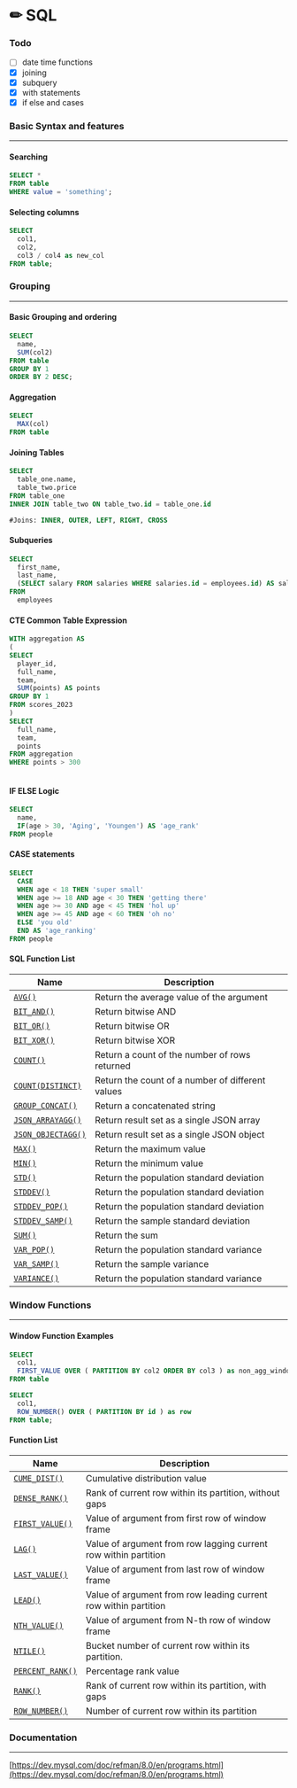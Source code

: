 # ✏ SQL

### Todo

* [ ] date time functions
* [x] joining
* [x] subquery
* [x] with statements
* [x] if else and cases

### Basic Syntax and features

***

#### Searching

```sql
SELECT *
FROM table
WHERE value = 'something';
```

#### Selecting columns

```sql
SELECT
  col1,
  col2,
  col3 / col4 as new_col
FROM table;


```

### Grouping

***

#### Basic Grouping and ordering

```sql
SELECT
  name,
  SUM(col2)
FROM table
GROUP BY 1
ORDER BY 2 DESC;
```

#### Aggregation

```sql
SELECT
  MAX(col)
FROM table
```

#### Joining Tables

```sql
SELECT
  table_one.name,
  table_two.price
FROM table_one
INNER JOIN table_two ON table_two.id = table_one.id

#Joins: INNER, OUTER, LEFT, RIGHT, CROSS
```

#### Subqueries

```sql
SELECT
  first_name,
  last_name,
  (SELECT salary FROM salaries WHERE salaries.id = employees.id) AS salary
FROM 
  employees
```

#### CTE Common Table Expression

```sql
WITH aggregation AS 
(
SELECT 
  player_id,
  full_name,
  team,
  SUM(points) AS points
GROUP BY 1
FROM scores_2023
)
SELECT 
  full_name,
  team,
  points
FROM aggregation
WHERE points > 300
  
```

#### IF ELSE Logic

```sql
SELECT
  name,
  IF(age > 30, 'Aging', 'Youngen') AS 'age_rank'
FROM people
```

#### CASE statements

```sql
SELECT
  CASE
  WHEN age < 18 THEN 'super small'
  WHEN age >= 18 AND age < 30 THEN 'getting there'
  WHEN age >= 30 AND age < 45 THEN 'hol up'
  WHEN age >= 45 AND age < 60 THEN 'oh no'
  ELSE 'you old'
  END AS 'age_ranking'
FROM people
```

#### SQL Function List

| **Name**                                                                                                        | **Description**                                  |
| --------------------------------------------------------------------------------------------------------------- | ------------------------------------------------ |
| [`AVG()`](https://dev.mysql.com/doc/refman/8.0/en/aggregate-functions.html#function\_avg)                       | Return the average value of the argument         |
| [`BIT_AND()`](https://dev.mysql.com/doc/refman/8.0/en/aggregate-functions.html#function\_bit-and)               | Return bitwise AND                               |
| [`BIT_OR()`](https://dev.mysql.com/doc/refman/8.0/en/aggregate-functions.html#function\_bit-or)                 | Return bitwise OR                                |
| [`BIT_XOR()`](https://dev.mysql.com/doc/refman/8.0/en/aggregate-functions.html#function\_bit-xor)               | Return bitwise XOR                               |
| [`COUNT()`](https://dev.mysql.com/doc/refman/8.0/en/aggregate-functions.html#function\_count)                   | Return a count of the number of rows returned    |
| [`COUNT(DISTINCT)`](https://dev.mysql.com/doc/refman/8.0/en/aggregate-functions.html#function\_count-distinct)  | Return the count of a number of different values |
| [`GROUP_CONCAT()`](https://dev.mysql.com/doc/refman/8.0/en/aggregate-functions.html#function\_group-concat)     | Return a concatenated string                     |
| [`JSON_ARRAYAGG()`](https://dev.mysql.com/doc/refman/8.0/en/aggregate-functions.html#function\_json-arrayagg)   | Return result set as a single JSON array         |
| [`JSON_OBJECTAGG()`](https://dev.mysql.com/doc/refman/8.0/en/aggregate-functions.html#function\_json-objectagg) | Return result set as a single JSON object        |
| [`MAX()`](https://dev.mysql.com/doc/refman/8.0/en/aggregate-functions.html#function\_max)                       | Return the maximum value                         |
| [`MIN()`](https://dev.mysql.com/doc/refman/8.0/en/aggregate-functions.html#function\_min)                       | Return the minimum value                         |
| [`STD()`](https://dev.mysql.com/doc/refman/8.0/en/aggregate-functions.html#function\_std)                       | Return the population standard deviation         |
| [`STDDEV()`](https://dev.mysql.com/doc/refman/8.0/en/aggregate-functions.html#function\_stddev)                 | Return the population standard deviation         |
| [`STDDEV_POP()`](https://dev.mysql.com/doc/refman/8.0/en/aggregate-functions.html#function\_stddev-pop)         | Return the population standard deviation         |
| [`STDDEV_SAMP()`](https://dev.mysql.com/doc/refman/8.0/en/aggregate-functions.html#function\_stddev-samp)       | Return the sample standard deviation             |
| [`SUM()`](https://dev.mysql.com/doc/refman/8.0/en/aggregate-functions.html#function\_sum)                       | Return the sum                                   |
| [`VAR_POP()`](https://dev.mysql.com/doc/refman/8.0/en/aggregate-functions.html#function\_var-pop)               | Return the population standard variance          |
| [`VAR_SAMP()`](https://dev.mysql.com/doc/refman/8.0/en/aggregate-functions.html#function\_var-samp)             | Return the sample variance                       |
| [`VARIANCE()`](https://dev.mysql.com/doc/refman/8.0/en/aggregate-functions.html#function\_variance)             | Return the population standard variance          |

### Window Functions

***

#### Window Function Examples

```sql
SELECT
  col1,
  FIRST_VALUE OVER ( PARTITION BY col2 ORDER BY col3 ) as non_agg_window
FROM table
```

```sql
SELECT
  col1,
  ROW_NUMBER() OVER ( PARTITION BY id ) as row
FROM table;
```

#### Function List

| **Name**                                                                                                             | **Description**                                                 |
| -------------------------------------------------------------------------------------------------------------------- | --------------------------------------------------------------- |
| [`CUME_DIST()`](https://dev.mysql.com/doc/refman/8.0/en/window-function-descriptions.html#function\_cume-dist)       | Cumulative distribution value                                   |
| [`DENSE_RANK()`](https://dev.mysql.com/doc/refman/8.0/en/window-function-descriptions.html#function\_dense-rank)     | Rank of current row within its partition, without gaps          |
| [`FIRST_VALUE()`](https://dev.mysql.com/doc/refman/8.0/en/window-function-descriptions.html#function\_first-value)   | Value of argument from first row of window frame                |
| [`LAG()`](https://dev.mysql.com/doc/refman/8.0/en/window-function-descriptions.html#function\_lag)                   | Value of argument from row lagging current row within partition |
| [`LAST_VALUE()`](https://dev.mysql.com/doc/refman/8.0/en/window-function-descriptions.html#function\_last-value)     | Value of argument from last row of window frame                 |
| [`LEAD()`](https://dev.mysql.com/doc/refman/8.0/en/window-function-descriptions.html#function\_lead)                 | Value of argument from row leading current row within partition |
| [`NTH_VALUE()`](https://dev.mysql.com/doc/refman/8.0/en/window-function-descriptions.html#function\_nth-value)       | Value of argument from N-th row of window frame                 |
| [`NTILE()`](https://dev.mysql.com/doc/refman/8.0/en/window-function-descriptions.html#function\_ntile)               | Bucket number of current row within its partition.              |
| [`PERCENT_RANK()`](https://dev.mysql.com/doc/refman/8.0/en/window-function-descriptions.html#function\_percent-rank) | Percentage rank value                                           |
| [`RANK()`](https://dev.mysql.com/doc/refman/8.0/en/window-function-descriptions.html#function\_rank)                 | Rank of current row within its partition, with gaps             |
| [`ROW_NUMBER()`](https://dev.mysql.com/doc/refman/8.0/en/window-function-descriptions.html#function\_row-number)     | Number of current row within its partition                      |

### Documentation

***

[https://dev.mysql.com/doc/refman/8.0/en/programs.html](https://dev.mysql.com/doc/refman/8.0/en/programs.html)
